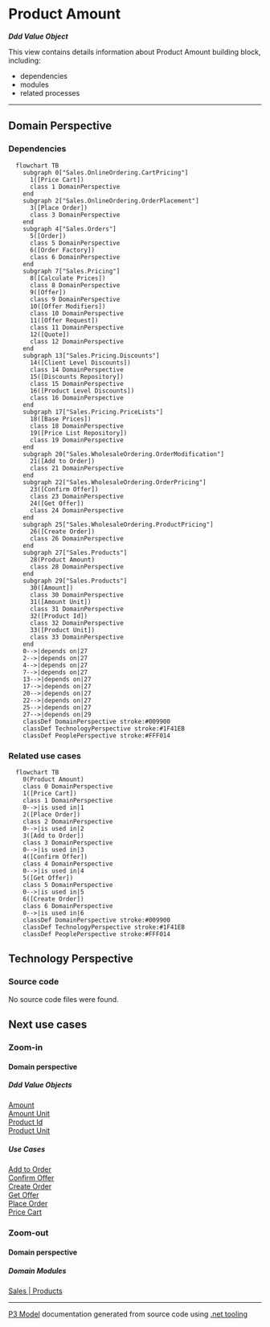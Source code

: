﻿
# Product Amount

***Ddd Value Object***  

This view contains details information about Product Amount building block, including:
- dependencies
- modules
- related processes  

---



## Domain Perspective


### Dependencies

```mermaid
  flowchart TB
    subgraph 0["Sales.OnlineOrdering.CartPricing"]
      1([Price Cart])
      class 1 DomainPerspective
    end
    subgraph 2["Sales.OnlineOrdering.OrderPlacement"]
      3([Place Order])
      class 3 DomainPerspective
    end
    subgraph 4["Sales.Orders"]
      5([Order])
      class 5 DomainPerspective
      6([Order Factory])
      class 6 DomainPerspective
    end
    subgraph 7["Sales.Pricing"]
      8([Calculate Prices])
      class 8 DomainPerspective
      9([Offer])
      class 9 DomainPerspective
      10([Offer Modifiers])
      class 10 DomainPerspective
      11([Offer Request])
      class 11 DomainPerspective
      12([Quote])
      class 12 DomainPerspective
    end
    subgraph 13["Sales.Pricing.Discounts"]
      14([Client Level Discounts])
      class 14 DomainPerspective
      15([Discounts Repository])
      class 15 DomainPerspective
      16([Product Level Discounts])
      class 16 DomainPerspective
    end
    subgraph 17["Sales.Pricing.PriceLists"]
      18([Base Prices])
      class 18 DomainPerspective
      19([Price List Repository])
      class 19 DomainPerspective
    end
    subgraph 20["Sales.WholesaleOrdering.OrderModification"]
      21([Add to Order])
      class 21 DomainPerspective
    end
    subgraph 22["Sales.WholesaleOrdering.OrderPricing"]
      23([Confirm Offer])
      class 23 DomainPerspective
      24([Get Offer])
      class 24 DomainPerspective
    end
    subgraph 25["Sales.WholesaleOrdering.ProductPricing"]
      26([Create Order])
      class 26 DomainPerspective
    end
    subgraph 27["Sales.Products"]
      28(Product Amount)
      class 28 DomainPerspective
    end
    subgraph 29["Sales.Products"]
      30([Amount])
      class 30 DomainPerspective
      31([Amount Unit])
      class 31 DomainPerspective
      32([Product Id])
      class 32 DomainPerspective
      33([Product Unit])
      class 33 DomainPerspective
    end
    0-->|depends on|27
    2-->|depends on|27
    4-->|depends on|27
    7-->|depends on|27
    13-->|depends on|27
    17-->|depends on|27
    20-->|depends on|27
    22-->|depends on|27
    25-->|depends on|27
    27-->|depends on|29
    classDef DomainPerspective stroke:#009900
    classDef TechnologyPerspective stroke:#1F41EB
    classDef PeoplePerspective stroke:#FFF014
```

### Related use cases

```mermaid
  flowchart TB
    0(Product Amount)
    class 0 DomainPerspective
    1([Price Cart])
    class 1 DomainPerspective
    0-->|is used in|1
    2([Place Order])
    class 2 DomainPerspective
    0-->|is used in|2
    3([Add to Order])
    class 3 DomainPerspective
    0-->|is used in|3
    4([Confirm Offer])
    class 4 DomainPerspective
    0-->|is used in|4
    5([Get Offer])
    class 5 DomainPerspective
    0-->|is used in|5
    6([Create Order])
    class 6 DomainPerspective
    0-->|is used in|6
    classDef DomainPerspective stroke:#009900
    classDef TechnologyPerspective stroke:#1F41EB
    classDef PeoplePerspective stroke:#FFF014
```

## Technology Perspective


### Source code

No source code files were found.  

## Next use cases


### Zoom-in


#### Domain perspective


##### Ddd Value Objects

[Amount](Amount.md)  
[Amount Unit](AmountUnit.md)  
[Product Id](ProductId.md)  
[Product Unit](ProductUnit.md)  

##### Use Cases

[Add to Order](../WholesaleOrdering/OrderModification/AddToOrder.md)  
[Confirm Offer](../WholesaleOrdering/OrderPricing/ConfirmOffer.md)  
[Create Order](../WholesaleOrdering/ProductPricing/CreateOrder.md)  
[Get Offer](../WholesaleOrdering/OrderPricing/GetOffer.md)  
[Place Order](../OnlineOrdering/OrderPlacement/PlaceOrder.md)  
[Price Cart](../OnlineOrdering/CartPricing/PriceCart.md)  

### Zoom-out


#### Domain perspective


##### Domain Modules

[Sales | Products](Products-module.md)  

---

[P3 Model](https://github.com/P3-model/P3-model) documentation generated from source code using [.net tooling](https://github.com/P3-model/P3-model-dotnet)